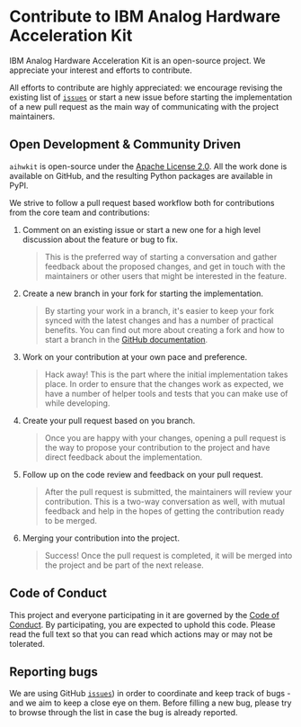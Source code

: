 # Contribute to IBM Analog Hardware Acceleration Kit

IBM Analog Hardware Acceleration Kit is an open-source project. We appreciate
your interest and efforts to contribute.

All efforts to contribute are highly appreciated: we encourage revising the
existing list of [`issues`] or start a new issue before starting the
implementation of a new pull request as the main way of communicating with
the project maintainers.

## Open Development & Community Driven

`aihwkit` is open-source under the [Apache License 2.0]. All the work
done is available on GitHub, and the resulting Python packages are available
in PyPI.

We strive to follow a pull request based workflow both for contributions
from the core team and contributions:

1. Comment on an existing issue or start a new one for a high level discussion
   about the feature or bug to fix.

   > This is the preferred way of starting a conversation and gather feedback
   > about the proposed changes, and get in touch with the maintainers or other
   > users that might be interested in the feature.

2. Create a new branch in your fork for starting the implementation.

   > By starting your work in a branch, it's easier to keep your fork synced
   > with the latest changes and has a number of practical benefits. You can
   > find out more about creating a fork and how to start a branch in the
   > [GitHub documentation].

3. Work on your contribution at your own pace and preference.

   > Hack away! This is the part where the initial implementation takes place.
   > In order to ensure that the changes work as expected, we have a number of
   > helper tools and tests that you can make use of while developing.

4. Create your pull request based on you branch.

   > Once you are happy with your changes, opening a pull request is the way
   > to propose your contribution to the project and have direct feedback about
   > the implementation.

5. Follow up on the code review and feedback on your pull request.

   > After the pull request is submitted, the maintainers will review your
   > contribution. This is a two-way conversation as well, with mutual feedback
   > and help in the hopes of getting the contribution ready to
   > be merged.

6. Merging your contribution into the project.

   > Success! Once the pull request is completed, it will be merged into the
   > project and be part of the next release.

## Code of Conduct

This project and everyone participating in it are governed by the
[Code of Conduct]. By participating, you are expected to uphold this code.
Please read the full text so that you can read which actions may or may not be
tolerated.

## Reporting bugs

We are using GitHub [`issues`]) in order to coordinate and keep track of
bugs - and we aim to keep a close eye on them. Before filling a new bug, please
try to browse through the list in case the bug is already reported.

[`issues`]: ../../../issues
[Apache License 2.0]: LICENSE.txt
[Code of Conduct]: CODE_OF_CONDUCT.md
[GitHub documentation]: https://docs.github.com/en/github/getting-started-with-github/fork-a-repo
